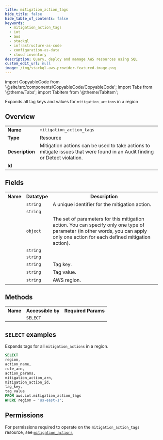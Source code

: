 ```yaml
---
title: mitigation_action_tags
hide_title: false
hide_table_of_contents: false
keywords:
  - mitigation_action_tags
  - iot
  - aws
  - stackql
  - infrastructure-as-code
  - configuration-as-data
  - cloud inventory
description: Query, deploy and manage AWS resources using SQL
custom_edit_url: null
image: /img/stackql-aws-provider-featured-image.png
---
```


import CopyableCode from '@site/src/components/CopyableCode/CopyableCode';
import Tabs from '@theme/Tabs';
import TabItem from '@theme/TabItem';

Expands all tag keys and values for <code>mitigation_actions</code> in a region

## Overview
<table>
<tbody>
<tr><td><b>Name</b></td><td><code>mitigation_action_tags</code></td></tr>
<tr><td><b>Type</b></td><td>Resource</td></tr>
<tr><td><b>Description</b></td><td>Mitigation actions can be used to take actions to mitigate issues that were found in an Audit finding or Detect violation.</td></tr>
<tr><td><b>Id</b></td><td><CopyableCode code="aws.iot.mitigation_action_tags" /></td></tr>
</tbody>
</table>

## Fields
<table>
<tbody>
<tr><th>Name</th><th>Datatype</th><th>Description</th></tr><tr><td><CopyableCode code="action_name" /></td><td><code>string</code></td><td>A unique identifier for the mitigation action.</td></tr>
<tr><td><CopyableCode code="role_arn" /></td><td><code>string</code></td><td></td></tr>
<tr><td><CopyableCode code="action_params" /></td><td><code>object</code></td><td>The set of parameters for this mitigation action. You can specify only one type of parameter (in other words, you can apply only one action for each defined mitigation action).</td></tr>
<tr><td><CopyableCode code="mitigation_action_arn" /></td><td><code>string</code></td><td></td></tr>
<tr><td><CopyableCode code="mitigation_action_id" /></td><td><code>string</code></td><td></td></tr>
<tr><td><CopyableCode code="tag_key" /></td><td><code>string</code></td><td>Tag key.</td></tr>
<tr><td><CopyableCode code="tag_value" /></td><td><code>string</code></td><td>Tag value.</td></tr>
<tr><td><CopyableCode code="region" /></td><td><code>string</code></td><td>AWS region.</td></tr>
</tbody>
</table>

## Methods

<table>
<tbody>
  <tr>
    <th>Name</th>
    <th>Accessible by</th>
    <th>Required Params</th>
  </tr>
  <tr>
    <td><CopyableCode code="list_resources" /></td>
    <td><code>SELECT</code></td>
    <td><CopyableCode code="region" /></td>
  </tr>
</tbody>
</table>

## `SELECT` examples
Expands tags for all <code>mitigation_actions</code> in a region.
```sql
SELECT
region,
action_name,
role_arn,
action_params,
mitigation_action_arn,
mitigation_action_id,
tag_key,
tag_value
FROM aws.iot.mitigation_action_tags
WHERE region = 'us-east-1';
```


## Permissions

For permissions required to operate on the <code>mitigation_action_tags</code> resource, see <a href="/services/iot/mitigation_actions/#permissions"><code>mitigation_actions</code></a>

